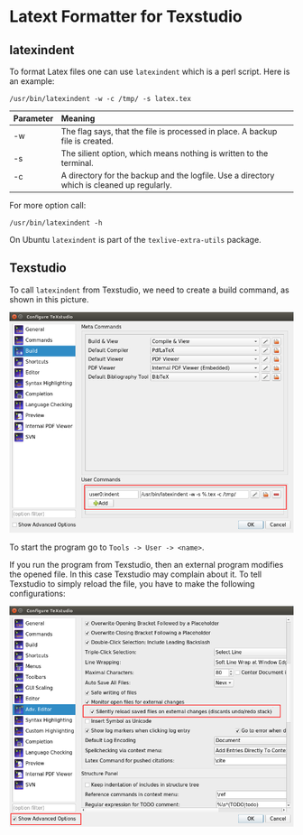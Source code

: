 
# Latext Formatter for Texstudio

## latexindent

To format Latex files one can use `latexindent` which is a perl script. Here is an example:

```
/usr/bin/latexindent -w -c /tmp/ -s latex.tex
```

| Parameter | Meaning     | 
| :-------- | :---------- | 
|  -w       | The flag says, that the file is processed in place. A backup file is created. | 
|  -s       | The silient option, which means nothing is written to the terminal. | 
|  -c <dir> | A directory for the backup and the logfile. Use a directory which is cleaned up regularly. | 

For more option call:

```
/usr/bin/latexindent -h
```

On Ubuntu `latexindent` is part of the `texlive-extra-utils` package.

## Texstudio

To call `latexindent` from Texstudio, we need to create a build command, as shown in this picture.

![Alt Text](build.png)

To start the program go to `Tools -> User -> <name>`.

If you run the program from Texstudio, then an external program modifies the opened file. In this case Texstudio
may complain about it. To tell Texstudio to simply reload the file, you have to make the following configurations:

![Alt Text](reload.png)
